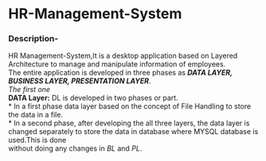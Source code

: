 # HR-Management-System
### Description-
HR Management-System,It is a desktop application based on Layered Architecture to manage and manipulate information of employees.<br/> The entire application is developed in three phases as ***DATA LAYER, BUSINESS LAYER, PRESENTATION LAYER***. <br/> 
*The first one*<br/>
**DATA Layer:** DL is developed in two phases or part.<br/>
               * In a first phase data layer based on the concept of File Handling to store the data in a file.<br/>
               * In a second phase, after developing the all three layers, the data layer is changed separately to store the data in database where MYSQL database is used.This is done  
                  without doing any changes in *BL* and *PL*.
